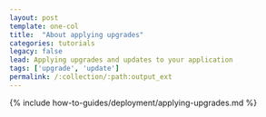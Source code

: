 ```yaml
---
layout: post
template: one-col
title:  "About applying upgrades"
categories: tutorials
legacy: false
lead: Applying upgrades and updates to your application
tags: ['upgrade', 'update']
permalink: /:collection/:path:output_ext
---
```


{% include how-to-guides/deployment/applying-upgrades.md %}